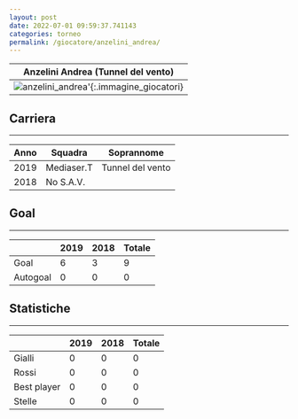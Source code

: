 ```yaml
---
layout: post
date: 2022-07-01 09:59:37.741143
categories: torneo
permalink: /giocatore/anzelini_andrea/
---
```

<link rel='stylesheets' href='./../assets/giocatori.css'>

| Anzelini Andrea (Tunnel del vento) |
|:-----:|
| ![anzelini_andrea]('./../../assets/giocatori/anzelini_andrea.png)'{:.immagine_giocatori} |


## Carriera
----

|Anno|Squadra|Soprannome|
|:---:|---|---|
|2019|Mediaser.T|Tunnel del vento|
|2018|No S.A.V.||


## Goal
----

| |2019|2018| Totale |
|---|---|---|---|
|Goal|6|3|9|
|Autogoal|0|0|0|


## Statistiche
----

| |2019|2018| Totale |
|---|---|---|---|
|Gialli|0|0|0|
|Rossi|0|0|0|
|Best player|0|0|0|
|Stelle|0|0|0|